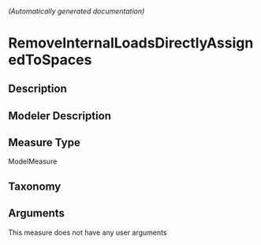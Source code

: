 

###### (Automatically generated documentation)

# RemoveInternalLoadsDirectlyAssignedToSpaces

## Description


## Modeler Description


## Measure Type
ModelMeasure

## Taxonomy


## Arguments




This measure does not have any user arguments


